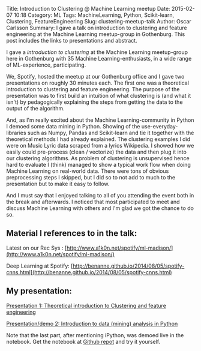 Title: Introduction to Clustering @ Machine Learning meetup
Date: 2015-02-07 10:18
Category: ML
Tags: MachineLearning, Python, Scikit-learn, Clustering, FeatureEngineering 
Slug: clustering-meetup-talk
Author: Oscar Carlsson
Summary: I gave a talk on introduction to clustering and feature engineering at the Machine Learning meetup-group in Gothenburg. This post includes the links to presentations and abstract.

I gave a *introduction to clustering* at the Machine Learning meetup-group here in Gothenburg with 35 Machine Learning-enthusiasts, in a wide range of ML-experience, participating.

We, Spotify, hosted the meetup at our Gothenburg office and I gave two presentations on roughly 30 minutes each. The first one was a theoretical introduction to clustering and feature engineering.
The purpose of the presentation was to first build an intuition of what clustering is (and what it isn't) by pedagogically explaining the steps from getting the data to the output of the algorithm.

And, as I'm really excited about the Machine Learning-community in Python I demoed some data mining in Python. Showing of the use-everyday-libraries such as Numpy, Pandas and Scikit-learn and tie it together with the theoretical methods I had already explained. The clustering examples I did were on Music Lyric data scraped from a lyrics Wikipedia. I showed how we easily could pre-process (clean / vectorize) the data and then plug it into our clustering algorithms. As problem of clustering is unsupervised hence hard to evaluate I (think) managed to show a typical work flow when doing Machine Learning on real-world data. There were tons of obvious preprocessing steps I skipped, but I did so to not add to much to the presentation but to make it easy to follow.

And I must say that I enjoyed talking to all of you attending the event both in the break and afterwards. I noticed that most participated to meet and discuss Machine Learning with others and I'm glad we got the chance to do so.

## Material I references to in the talk:

Latest on our Rec Sys : 
[http://www.a1k0n.net/spotify/ml-madison/](http://www.a1k0n.net/spotify/ml-madison/)

Deep Learning at Spotify: 
[http://benanne.github.io/2014/08/05/spotify-cnns.html](http://benanne.github.io/2014/08/05/spotify-cnns.html)

## My presentation:

[Presentation 1: Theoretical introduction to Clustering and feature engineering](/theoretical.slides.html)

[Presentation/demo 2: Introduction to data (mining) analysis in Python](/python_demo.slides.html)

Note that the last part, after mentioning iPython, was demoed live in the notebook. Get the notebook at
[Github repot](https://github.com/Oscarlsson/meetup-clustering-presentation)
and try it yourself.
 


